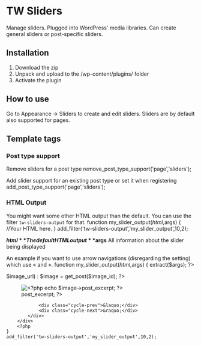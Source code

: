 # TW Sliders

Manage sliders. Plugged into WordPress' media libraries. Can create general sliders or post-specific sliders.


## Installation
1. Download the zip
2. Unpack and upload to the /wp-content/plugins/ folder
3. Activate the plugin


## How to use
Go to Appearance -> Sliders to create and edit sliders. Sliders are by default also supported for pages.


## Template tags

### Post type support

Remove sliders for a post type
	remove_post_type_support('page','sliders');

Add slider support for an existing post type or set it when registering
	add_post_type_support('page','sliders');

### HTML Output

You might want some other HTML output than the default. You can use the filter `tw-sliders-output` for that.
	function my_slider_output($html,$args) {
		//Your HTML here.
	}
	add_filter('tw-sliders-output','my_slider_output',10,2);

**$html** The default HTML output
**$args** All information about the slider being displayed

An example if you want to use arrow navigations (disregarding the setting) which use « and ».
	function my_slider_output($html,$args) {
		extract($args);
		?>
		<div class="slider">
			<div class="slider-inner" data-cycle-fx="<?php echo $transition; ?>" data-cycle-speed="<?php echo $speed; ?>" data-cycle-timeout="<?php echo $timeout; ?>" data-navigation="<?php echo $navigation; ?>">
				<?php foreach($args['images'] as $image_id=>$image_url) : $image = get_post($image_id); ?>
					<figure class="slide">
						<img src="<?php echo $image_url; ?>" alt="<?php echo $image->post_excerpt; ?>" />
						<figcaption><?php echo $image->post_excerpt; ?></figcaption>
					</figure>
				<?php endforeach; ?>
				
				<div class="cycle-prev">&laquo;</div>
				<div class="cycle-next">&raquo;</div>
			</div>
		</div>
		<?php
	}
	add_filter('tw-sliders-output','my_slider_output',10,2);